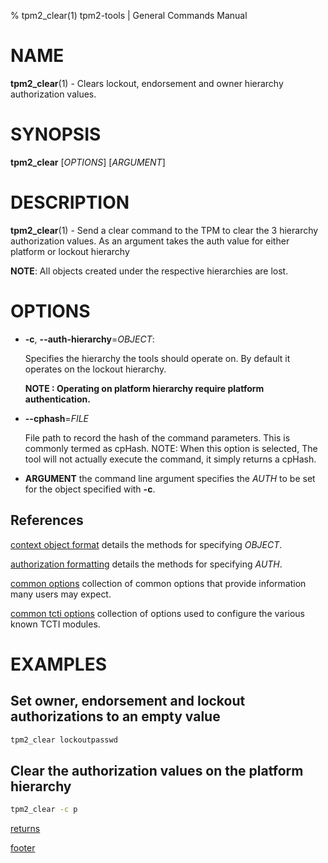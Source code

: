 % tpm2_clear(1) tpm2-tools | General Commands Manual

# NAME

**tpm2_clear**(1) - Clears lockout, endorsement and owner hierarchy
authorization values.

# SYNOPSIS

**tpm2_clear** [*OPTIONS*] [*ARGUMENT*]

# DESCRIPTION

**tpm2_clear**(1) - Send a clear command to the TPM to clear the 3 hierarchy
authorization values. As an argument takes the auth value for either platform or
lockout hierarchy

**NOTE**: All objects created under the respective hierarchies are lost.

# OPTIONS

  * **-c**, **\--auth-hierarchy**=_OBJECT_:

    Specifies the hierarchy the tools should operate on. By default
    it operates on the lockout hierarchy.

    **NOTE : Operating on platform hierarchy require platform authentication.**

  * **\--cphash**=_FILE_

    File path to record the hash of the command parameters. This is commonly
    termed as cpHash. NOTE: When this option is selected, The tool will not
    actually execute the command, it simply returns a cpHash.

  * **ARGUMENT** the command line argument specifies the _AUTH_ to be set for
    the object specified with **-c**.

## References

[context object format](common/ctxobj.md) details the methods for specifying
_OBJECT_.

[authorization formatting](common/authorizations.md) details the methods for
specifying _AUTH_.

[common options](common/options.md) collection of common options that provide
information many users may expect.

[common tcti options](common/tcti.md) collection of options used to configure
the various known TCTI modules.

# EXAMPLES

## Set owner, endorsement and lockout authorizations to an empty value

```bash
tpm2_clear lockoutpasswd
```

## Clear the authorization values on the platform hierarchy
```bash
tpm2_clear -c p
```

[returns](common/returns.md)

[footer](common/footer.md)
